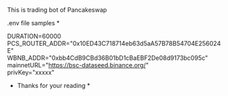This is trading bot of Pancakeswap

.env file samples * <br />

DURATION=60000 <br />
PCS_ROUTER_ADDR="0x10ED43C718714eb63d5aA57B78B54704E256024E" <br />
WBNB_ADDR="0xbb4CdB9CBd36B01bD1cBaEBF2De08d9173bc095c" <br />
mainnetURL="https://bsc-dataseed.binance.org/" <br />
privKey="xxxxx" <br />

* Thanks for your reading *
